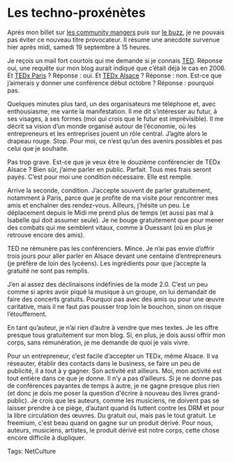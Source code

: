 # Les techno-proxénètes

Après mon billet sur [les community mangers](http://blog.tcrouzet.com/2010/09/16/les-community-managers-sont-des-putes/) puis sur [le buzz](http://blog.tcrouzet.com/2010/09/17/comment-provoquer-un-buzz-pour-pas-cher/), je ne pouvais pas éviter ce nouveau titre provocateur. Il résume une anecdote survenue hier après midi, samedi 19 septembre à 15 heures.<span id="more-19284"></span>

Je reçois un mail fort courtois qui me demande si je connais [TED](http://www.ted.com/). Réponse oui, une requête sur mon blog aurait indiqué que c’était déjà le cas en 2006. Et [TEDx Paris](http://www.tedxparis.com/2011/) ? Réponse : oui. Et [TEDx Alsace](http://www.tedxalsace.com/) ? Réponse : non. Est-ce que j’aimerais y donner une conférence début octobre ? Réponse : pourquoi pas.

Quelques minutes plus tard, un des organisateurs me téléphone et, avec enthousiasme, me vante la manifestation. Il me dit s’intéresser au futur, à ses visages, à ses formes (moi qui crois que le futur est imprévisible). Il me décrit sa vision d’un monde organisé autour de l’économie, où les entrepreneurs et les entreprises jouent un rôle central. J’agite alors le drapeau rouge. Stop. Pour moi, ce n’est qu’un des avenirs possibles et pas celui que je souhaite.

Pas trop grave. Est-ce que je veux être le douzième conférencier de TEDx Alsace ? Bien sûr, j’aime parler en public. Parfait. Tous mes frais seront payés. C’est pour moi une condition nécessaire. Elle est remplie.

Arrive la seconde, condition. J’accepte souvent de parler gratuitement, notamment à Paris, parce que je profite de ma visite pour rencontrer mes amis et enchaîner des rendez-vous. Ailleurs, j’hésite un peu. Le déplacement depuis le Midi me prend plus de temps (et aussi pas mal à Isabelle qui doit assumer seule). Je ne bouge gratuitement que pour mener des combats qui me semblent vitaux, comme à Ouessant (où en plus je retrouve encore des amis).

TED ne rémunère pas les conférenciers. Mince. Je n’ai pas envie d’offrir trois jours pour aller parler en Alsace devant une centaine d’entrepreneurs (je préfère de loin des lycéens). Les ingrédients pour que j’accepte la gratuité ne sont pas remplis.

J’en ai assez des déclinaisons indéfinies de la mode 2.0. C’est un peu comme si après avoir piqué la musique à un groupe, on lui demandait de faire des concerts gratuits. Pourquoi pas avec des amis ou pour une œuvre caritative, mais il ne faut pas pousser trop loin le bouchon, sinon on risque l’étouffement.

En tant qu’auteur, je n’ai rien d’autre à vendre que mes textes. Je les offre presque tous gratuitement sur mon blog. Si, en plus, je dois aussi offrir mon corps, sans rémunération, je me demande de quoi je vais vivre.

Pour un entrepreneur, c’est facile d’accepter un TEDx, même Alsace. Il va réseauter, établir des contacts dans le business, se faire un peu de publicité, il a tout à y gagner. Son activité est ailleurs. Moi, mon activité est tout entière dans ce que je donne. Il n’y a pas d’ailleurs. Si je ne donne pas de conférences payantes de temps à autre, je ne gagne presque plus rien (et donc je dois me poser la question d'écrire à nouveau des livres grand-public). Je crois que les auteurs, comme les musiciens, ne doivent pas se laisser prendre à ce piège, d’autant quand ils luttent contre les DRM et pour la libre circulation des œuvres. Du gratuit oui, mais pas le tout gratuit. Le freemium, c'est beau quand on gagne sur un produit dérivé. Pour nous, auteurs, musiciens, artistes, le produit dérivé est notre corps, cette chose encore difficile à dupliquer.

Tags: NetCulture